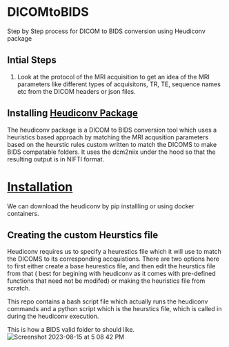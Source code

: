 # DICOMtoBIDS
Step by Step process for DICOM to BIDS conversion using Heudiconv package


## Intial Steps

1. Look at the protocol of the MRI acquisition to get an idea of the MRI parameters like different types of acquisitons, TR, TE, sequence names etc from the DICOM headers or json files.

## Installing [Heudiconv Package](https://heudiconv.readthedocs.io/en/latest/)
The heudiconv package is a DICOM to BIDS conversion tool which uses a heuristics based approach by matching the MRI acqusition parameters based on the heurstic rules custom written to match the DICOMS to make BIDS compatable folders. It uses the dcm2niix under the hood so that the resulting output is in NIFTI format. 
# [Installation](https://heudiconv.readthedocs.io/en/latest/installation.html)
We can download the heudiconv by pip installling or using docker containers.


## Creating the custom Heurstics file 

Heudiconv requires us to specify a heurestics file which it will use to match the DICOMS to its corresponding accquistions. 
There are two options here to first either create a base heurestics file, and then edit the heurstics file from that ( best for begining with heudiconv as it comes with pre-defined functions that need not be modifed) or making the heuristics file from scratch. 

This repo contains a bash script file which actually runs the heudiconv commands and a python script which is the heurstics file, which is called in during the heudiconv execution. 


This is how a BIDS valid folder to should like. 
![Screenshot 2023-08-15 at 5 08 42 PM](https://github.com/subhasriviswa/DICOMtoBIDS/assets/62513668/f24d508f-c5ee-4b67-8d16-746e74401dc6)



